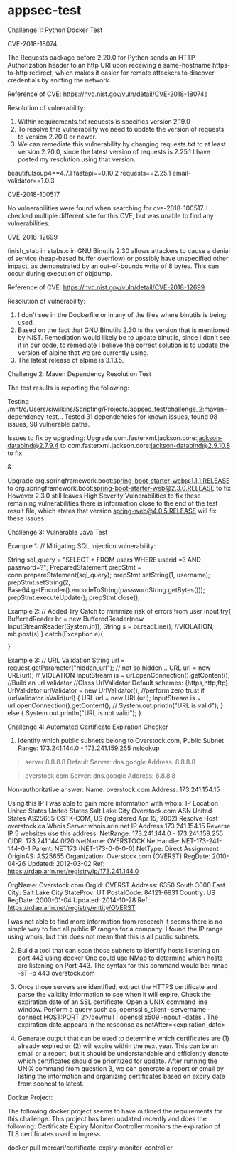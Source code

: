 # appsec-test
Challenge 1: Python Docker Test

CVE-2018-18074

The Requests package before 2.20.0 for Python sends an HTTP Authorization header to an http URI upon receiving a same-hostname https-to-http redirect, which makes it easier for remote attackers to discover credentials by sniffing the network.

Reference of CVE: https://nvd.nist.gov/vuln/detail/CVE-2018-18074s

Resolution of vulnerability:
1. Within requirements.txt requests is specifies version 2.19.0
2. To resolve this vulnerability we need to update the version of requests to version 2.20.0 or newer.
3. We can remediate this vulnerability by changing requests.txt to at least version 2.20.0, since the latest version of requests is 2.25.1 I have posted my resolution using that version.

beautifulsoup4==4.7.1
fastapi==0.10.2
requests==2.25.1
email-validator==1.0.3


CVE-2018-100517

No vulnerabilities were found when searching for cve-2018-100517. I checked multiple different site for this CVE, but was unable to find any vulnerabilities.


CVE-2018-12699

finish_stab in stabs.c in GNU Binutils 2.30 allows attackers to cause a denial of service (heap-based buffer overflow) or possibly have unspecified other impact, as demonstrated by an out-of-bounds write of 8 bytes. This can occur during execution of objdump.


Reference of CVE: https://nvd.nist.gov/vuln/detail/CVE-2018-12699

Resolution of vulnerability:
1. I don't see in the Dockerfile or in any of the files where binutils is being used.
2. Based on the fact that GNU Binutils 2.30 is the version that is mentioned by NIST. Remediation would likely be to update binutils, since I don't see it in our code, to remediate I believe the correct solution is to update the version of alpine that we are currently using.
3. The latest release of alpine is 3.13.5.


Challenge 2: Maven Dependency Resolution Test

The test results is reporting the following:

Testing /mnt/c/Users/siwilkins/Scripting/Projects/appsec_test/challenge_2:maven-dependency-test...
Tested 31 dependencies for known issues, found 98 issues, 98 vulnerable paths.

Issues to fix by upgrading:
Upgrade com.fasterxml.jackson.core:jackson-databind@2.7.9.4 to com.fasterxml.jackson.core:jackson-databind@2.9.10.8 to fix

&

Upgrade org.springframework.boot:spring-boot-starter-web@1.1.1.RELEASE to org.springframework.boot:spring-boot-starter-web@2.3.0.RELEASE to fix
However 2.3.0 still leaves High Severity Vulnerabilities to fix these remaining vulnerabilities there is information close to the end of the test result file, which states that version
spring-web@4.0.5.RELEASE will fix these issues.




Challenge 3: Vulnerable Java Test

Example 1:
// Mitigating SQL Injection vulnerability:

String sql_query = "SELECT * FROM users WHERE userid =? AND password=?";
PreparedStatement prepStmt = conn.prepareStatement(sql_query);
prepStmt.setString(1, username); 
prepStmt.setString(2, Base64.getEncoder().encodeToString(passwordString.getBytes()));
prepStmt.executeUpdate();
prepStmt.close();


Example 2:
// Added Try Catch to minimize risk of errors from user input
	try{
		BufferedReader br = new BufferedReader(new InputStreamReader(System.in));
		String s = br.readLine(); //VIOLATION, 
		mb.post(s)
	}
	catch(Exception e){
			
	}
  
  
  Example 3:
  // URL Validation
String url = request.getParameter("hidden_url"); // not so hidden...
URL url = new URL(url); // VIOLATION 
InputStream is = url.openConnection().getContent();
//Build an url validator 
//Class UrlValidator Default schemes: {https,http,ftp} 
UrlValidator urlValidator = new UrlValidator();
//perform zero trust
if (urlValidator.isValid(url) {
      URL url = new URL(url); 
      InputStream is = url.openConnection().getContent();
//	System.out.println("URL is valid");
    } else {
      	System.out.println("URL is not valid");
    }




Challenge 4: Automated Certificate Expiration Checker

1. Identify which public subnets belong to Overstock.com, 
              Public Subnet Range: 173.241.144.0 - 173.241.159.255
nslookup

> server 8.8.8.8
Default Server:  dns.google
Address:  8.8.8.8

> overstock.com
Server:  dns.google
Address:  8.8.8.8

Non-authoritative answer:
Name:    overstock.com
Address:  173.241.154.15

Using this IP I was able to gain more information with whois:
IP Location	United States United States Salt Lake City Overstock.com
ASN	United States AS25655 OSTK-COM, US (registered Apr 15, 2002)
Resolve Host	overstock.ca
Whois Server	whois.arin.net
IP Address	173.241.154.15
Reverse IP	5 websites use this address.
NetRange:       173.241.144.0 - 173.241.159.255
CIDR:           173.241.144.0/20
NetName:        OVERSTOCK
NetHandle:      NET-173-241-144-0-1
Parent:         NET173 (NET-173-0-0-0-0)
NetType:        Direct Assignment
OriginAS:       AS25655
Organization:   Overstock.com (OVERST)
RegDate:        2010-04-26
Updated:        2012-03-02
Ref:            https://rdap.arin.net/registry/ip/173.241.144.0

OrgName:        Overstock.com
OrgId:          OVERST
Address:        6350 South 3000 East
City:           Salt Lake City
StateProv:      UT
PostalCode:     84121-6931
Country:        US
RegDate:        2000-01-04
Updated:        2014-10-28
Ref:            https://rdap.arin.net/registry/entity/OVERST


I was not able to find more information from research it seems there is no simple way to find all public IP ranges for a company. I found the IP range using whois, but this does not mean that this is all public subnets.



2. Build a tool that can scan those subnets to identify hosts listening on port 443 using docker
    One could use NMap to determine which hosts are listening on Port 443.
    The syntax for this command would be:
      nmap -sT -p 443 overstock.com
    

3. Once those servers are identified, extract the HTTPS certificate and parse the validity information to see when it will expire.
    Check the expiration date of an SSL certificate:
      Open a UNIX command line window.
      Perform a query such as, openssl s_client -servername <NAME> -connect <HOST:PORT> 2>/dev/null | openssl x509 -noout -dates . The expiration date appears in the response as notAfter=<expiration_date>

4. Generate output that can be used to determine which certificates are (1) already expired or (2) will expire within the next year. This can be an email or a report, but it should be understandable and efficiently denote which certificates should be prioritized for update.
      After running the UNIX command from question 3, we can generate a report or email by listing the information and organizing certificates based on expiry date from soonest to latest.
      


Docker Project:

The following docker project seems to have outlined the requirements for this challenge. This project has been updated recently and does the following:
Certificate Expiry Monitor Controller monitors the expiration of TLS certificates used in Ingress. 

docker pull mercari/certificate-expiry-monitor-controller
